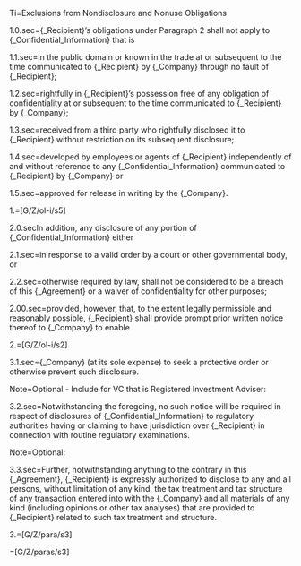 Ti=Exclusions from Nondisclosure and Nonuse Obligations

1.0.sec={_Recipient}’s obligations under Paragraph 2 shall not apply to {_Confidential_Information} that is 

1.1.sec=in the public domain or known in the trade at or subsequent to the time communicated to {_Recipient} by {_Company} through no fault of {_Recipient}; 

1.2.sec=rightfully in {_Recipient}’s possession free of any obligation of confidentiality at or subsequent to the time communicated to {_Recipient} by {_Company}; 

1.3.sec=received from a third party who rightfully disclosed it to {_Recipient} without restriction on its subsequent disclosure;  

1.4.sec=developed by employees or agents of {_Recipient} independently of and without reference to any {_Confidential_Information} communicated to {_Recipient} by {_Company} or 

1.5.sec=approved for release in writing by the {_Company}.  

1.=[G/Z/ol-i/s5]

2.0.secIn addition, any disclosure of any portion of {_Confidential_Information} either 

2.1.sec=in response to a valid order by a court or other governmental body, or 

2.2.sec=otherwise required by law, shall not be considered to be a breach of this {_Agreement} or a waiver of confidentiality for other purposes; 

2.00.sec=provided, however, that, to the extent legally permissible and reasonably possible, {_Recipient} shall provide prompt prior written notice thereof to {_Company} to enable

2.=[G/Z/ol-i/s2]


3.1.sec={_Company} (at its sole expense) to seek a protective order or otherwise prevent such disclosure.

Note=Optional - Include for VC that is Registered Investment Adviser:

3.2.sec=Notwithstanding the foregoing, no such notice will be required in respect of disclosures of {_Confidential_Information} to regulatory authorities having or claiming to have jurisdiction over {_Recipient} in connection with routine regulatory examinations.

Note=Optional:

3.3.sec=Further, notwithstanding anything to the contrary in this {_Agreement}, {_Recipient} is expressly authorized to disclose to any and all persons, without limitation of any kind, the tax treatment and  tax structure of any transaction entered into with the {_Company} and all materials of any kind (including opinions or other tax analyses) that are provided to {_Recipient}  related to such tax treatment and structure.

3.=[G/Z/para/s3]

=[G/Z/paras/s3]
